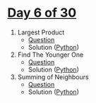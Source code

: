 # [Day 6 of 30](https://www.hackerrank.com/contests/day-6-of-30/challenges "Day 6 of 30 contest link")

1. Largest Product
   - [Question](https://www.hackerrank.com/contests/day-6-of-30/challenges/largest-product-3 "Largest Product")
   - Solution ([Python](Largest%20Product/Python/ "Solution in Python"))
2. Find The Younger One
   - [Question](https://www.hackerrank.com/contests/day-6-of-30/challenges/find-the-younger-one "Find The Younger One")
   - Solution ([Python](Find%20The%20Younger%20One/Python/ "Solution in Python"))
3. Summing of Neighbours
   - [Question](https://www.hackerrank.com/contests/day-6-of-30/challenges/story-of-n-and-k "Summing of Neighbours")
   - Solution ([Python](Summing%20of%20neighbours/Python/ "Solution in Python"))
